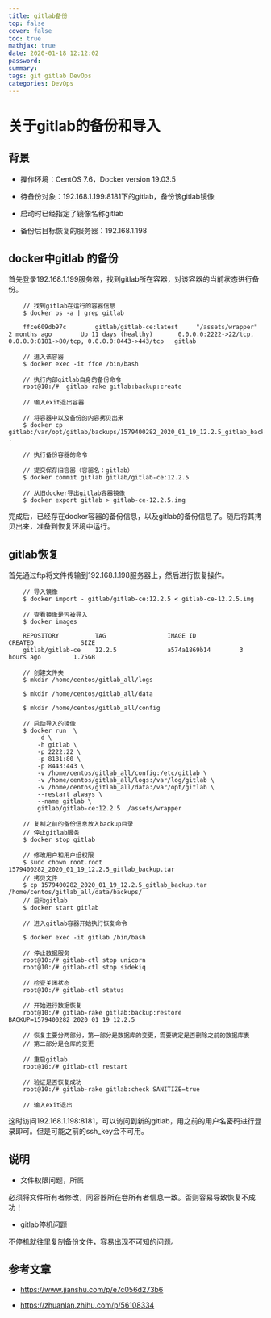 ```yaml
---
title: gitlab备份
top: false
cover: false
toc: true
mathjax: true
date: 2020-01-18 12:12:02
password:
summary:
tags: git gitlab DevOps
categories: DevOps
---
```


# 关于gitlab的备份和导入

## 背景

* 操作环境：CentOS 7.6，Docker version 19.03.5

* 待备份对象：192.168.1.199:8181下的gitlab，备份该gitlab镜像

* 启动时已经指定了镜像名称gitlab

* 备份后目标恢复的服务器：192.168.1.198

## docker中gitlab 的备份

首先登录192.168.1.199服务器，找到gitlab所在容器，对该容器的当前状态进行备份。

        // 找到gitlab在运行的容器信息
        $ docker ps -a | grep gitlab 

        ffce609db97c        gitlab/gitlab-ce:latest     "/assets/wrapper"        2 months ago        Up 11 days (healthy)       0.0.0.0:2222->22/tcp, 0.0.0.0:8181->80/tcp, 0.0.0.0:8443->443/tcp   gitlab

        // 进入该容器
        $ docker exec -it ffce /bin/bash

        // 执行内部gitlab自身的备份命令
        root@10:/#  gitlab-rake gitlab:backup:create

        // 输入exit退出容器

        // 将容器中以及备份的内容拷贝出来
        $ docker cp gitlab:/var/opt/gitlab/backups/1579400282_2020_01_19_12.2.5_gitlab_backup.tar .

        // 执行备份容器的命令

        // 提交保存旧容器（容器名：gitlab）
        $ docker commit gitlab gitlab/gitlab-ce:12.2.5

        // 从旧docker导出gitlab容器镜像
        $ docker export gitlab > gitlab-ce-12.2.5.img

完成后，已经存在docker容器的备份信息，以及gitlab的备份信息了。随后将其拷贝出来，准备到恢复环境中运行。


## gitlab恢复

首先通过ftp将文件传输到192.168.1.198服务器上，然后进行恢复操作。

        // 导入镜像
        $ docker import - gitlab/gitlab-ce:12.2.5 < gitlab-ce-12.2.5.img

        // 查看镜像是否被导入
        $ docker images

        REPOSITORY          TAG                 IMAGE ID            CREATED             SIZE
        gitlab/gitlab-ce    12.2.5              a574a1869b14        3 hours ago         1.75GB

        // 创建文件夹
        $ mkdir /home/centos/gitlab_all/logs

        $ mkdir /home/centos/gitlab_all/data

        $ mkdir /home/centos/gitlab_all/config

        // 启动导入的镜像
        $ docker run  \
            -d \
            -h gitlab \
            -p 2222:22 \
            -p 8181:80 \
            -p 8443:443 \
            -v /home/centos/gitlab_all/config:/etc/gitlab \
            -v /home/centos/gitlab_all/logs:/var/log/gitlab \
            -v /home/centos/gitlab_all/data:/var/opt/gitlab \
            --restart always \
            --name gitlab \
            gitlab/gitlab-ce:12.2.5  /assets/wrapper
        
        // 复制之前的备份信息放入backup目录
        // 停止gitlab服务
        $ docker stop gitlab

        // 修改用户和用户组权限
        $ sudo chown root.root 1579400282_2020_01_19_12.2.5_gitlab_backup.tar
        // 拷贝文件
        $ cp 1579400282_2020_01_19_12.2.5_gitlab_backup.tar /home/centos/gitlab_all/data/backups/
        // 启动gitlab
        $ docker start gitlab

        // 进入gitlab容器开始执行恢复命令

        $ docker exec -it gitlab /bin/bash

        // 停止数据服务
        root@10:/# gitlab-ctl stop unicorn
        root@10:/# gitlab-ctl stop sidekiq

        // 检查关闭状态
        root@10:/# gitlab-ctl status

        // 开始进行数据恢复
        root@10:/# gitlab-rake gitlab:backup:restore BACKUP=1579400282_2020_01_19_12.2.5

        // 恢复主要分两部分，第一部分是数据库的变更，需要确定是否删除之前的数据库表
        // 第二部分是仓库的变更
        
        // 重启gitlab
        root@10:/# gitlab-ctl restart

        // 验证是否恢复成功
        root@10:/# gitlab-rake gitlab:check SANITIZE=true

        // 输入exit退出

这时访问192.168.1.198:8181，可以访问到新的gitlab，用之前的用户名密码进行登录即可。但是可能之前的ssh_key会不可用。

## 说明

* 文件权限问题，所属

必须将文件所有者修改，同容器所在卷所有者信息一致。否则容易导致恢复不成功！

* gitlab停机问题

不停机就往里复制备份文件，容易出现不可知的问题。


## 参考文章

* https://www.jianshu.com/p/e7c056d273b6

* https://zhuanlan.zhihu.com/p/56108334
